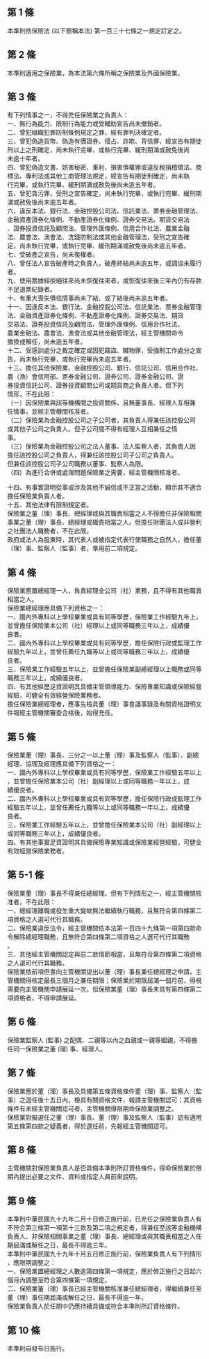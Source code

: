 第 1 條
-------
本準則依保險法 (以下簡稱本法) 第一百三十七條之一規定訂定之。

第 2 條
-------
本準則適用之保險業，為本法第六條所稱之保險業及外國保險業。

第 3 條
-------
有下列情事之一，不得充任保險業之負責人：  
一、無行為能力、限制行為能力或受輔助宣告尚未撤銷者。  
二、曾犯組織犯罪防制條例規定之罪，經有罪判決確定者。  
三、曾犯偽造貨幣、偽造有價證券、侵占、詐欺、背信罪，經宣告有期徒  
    刑以上之刑確定，尚未執行完畢，或執行完畢、緩刑期滿或赦免後尚  
    未逾十年者。  
四、曾犯偽造文書、妨害秘密、重利、損害債權罪或違反稅捐稽徵法、商  
    標法、專利法或其他工商管理法規定，經宣告有期徒刑確定，尚未執  
    行完畢，或執行完畢、緩刑期滿或赦免後尚未逾五年者。  
五、曾犯貪污罪，受刑之宣告確定，尚未執行完畢，或執行完畢、緩刑期  
    滿或赦免後尚未逾五年者。  
六、違反本法、銀行法、金融控股公司法、信託業法、票券金融管理法、  
    金融資產證券化條例、不動產證券化條例、證券交易法、期貨交易法  
    、證券投資信託及顧問法、管理外匯條例、信用合作社法、農業金融  
    法、農會法、漁會法、洗錢防制法或其他金融管理法，受刑之宣告確  
    定，尚未執行完畢，或執行完畢、緩刑期滿或赦免後尚未逾五年者。  
七、受破產之宣告，尚未復權者。  
八、曾任法人宣告破產時之負責人，破產終結尚未逾五年，或調協未履行  
    者。  
九、使用票據經拒絕往來尚未恢復往來者，或恢復往來後三年內仍有存款  
    不足退票紀錄者。  
十、有重大喪失債信情事尚未了結、或了結後尚未逾五年者。  
十一、因違反本法、銀行法、金融控股公司法、信託業法、票券金融管理  
      法、金融資產證券化條例、不動產證券化條例、證券交易法、期貨  
      交易法、證券投資信託及顧問法、管理外匯條例、信用合作社法、  
      農業金融法、農會法、漁會法或其他金融管理法，經主管機關命令  
      撤換或解任，尚未逾五年者。  
十二、受感訓處分之裁定確定或因犯竊盜、贓物罪，受強制工作處分之宣  
      告，尚未執行完畢，或執行完畢尚未逾五年者。  
十三、擔任其他保險業、金融控股公司、銀行、信託公司、信用合作社、  
      農（漁）會信用部、票券金融公司、證券公司、證券金融公司、證  
      券投資信託公司、證券投資顧問公司或期貨商之負責人者。但下列  
      情形，不在此限：  
  （一）因保險業與該等機構間之投資關係，且無董事長、經理人互相兼  
        任情事，並經主管機關核准者。  
  （二）保險業為金融控股公司之子公司者，其負責人得兼任該控股公司  
        或其他子公司之負責人。但子公司間不得有經理人互相兼任之情  
        事。  
  （三）保險業為金融控股公司之法人董事、法人監察人者，其負責人因  
        擔任該控股公司之負責人，得兼任該控股公司子公司之負責人。  
        但兼任該控股公司子公司職務以董事、監察人為限。  
  （四）為進行合併或處理問題保險業之需要，經主管機關核准者。  
  
十四、有事實證明從事或涉及其他不誠信或不正當之活動，顯示其不適合  
      擔任保險業負責人者。  
十五、其他法律有限制規定者。  
保險業之董（理）事長、總經理或與其職責相當之人不得擔任非保險相關  
事業之董（理）事長、總經理或職責相當之人。但擔任財團法人或非營利  
之社團法人職務者，不在此限。  
政府或法人為股東時，其代表人或被指定代表行使職務之自然人，擔任董  
（理）事、監察人（監事）者，準用前二項規定。

第 4 條
-------
保險業應置總經理一人，負責綜理全公司（社）業務，且不得有其他職責  
相當之人。  
保險業總經理應具備下列資格之一：  
一、國內外專科以上學校畢業或具有同等學歷，保險業工作經驗九年上，  
    並曾擔任保險業本公司（社）經理以上或同等職務三年以上，成績優  
    良者。  
二、國內外專科以上學校畢業或具有同等學歷，擔任保險行政或監理工作  
    經驗九年以上，並曾任薦任九職等以上或同等職務三年以上，成績優  
    良者。  
三、保險業工作經驗五年以上，並曾擔任保險業副總經理以上職務或同等  
    職務三年以上，成績優良者。  
四、有其他經歷足資證明其具備主管領導能力、保險專業知識或保險經營  
    經驗，可健全有效經營保險業務者。  
擔任保險業總經理者，應事先檢具董（理）事會議事錄及有關資格證明文  
件報經主管機關審查合格後，始得充任。

第 5 條
-------
保險業董（理）事長、三分之一以上董（理）事及監察人（監事）、副總  
經理、協理及經理應具備下列資格之一：  
一、國內外專科以上學校畢業或具有同等學歷，保險業工作經驗五年以上  
    ，並曾擔任保險業本公司（社）副經理以上或同等職務一年以上，成  
    績優良者。  
二、國內外專科以上學校畢業或具有同等學歷，擔任保險行政或監理工作  
    經驗五年以上，並曾任薦任九職等以上或同等職務一年以上，成績優  
    良者。  
三、保險業工作經驗五年以上，並曾擔任保險業本公司（社）副經理以上  
    或同等職務三年以上，成績優良者。  
四、有其他事實足資證明其具備保險專業知識或保險業經營經驗，可健全  
    有效經營保險業務者。

第 5-1 條
---------
保險業董（理）事長不得兼任總經理。但有下列情形之一，經主管機關核  
准者，不在此限：  
一、總經理離職或發生重大變故無法繼續執行職務，且無符合第四條第二  
    項資格之人選可代行其職務。  
二、保險業違反法令，經主管機關依本法第一百四十九條第一項第四款命  
    令解除總經理職務，且無符合第四條第二項資格之人選可代行其職務  
    。  
三、其他經主管機關認定與前二款情節相當，且無符合第四條第二項資格  
    之人選可代行其職務。  
保險業依前項但書向主管機關提出以董（理）事長兼任總經理之申請，主  
管機關得核定最長三個月之兼任期限；保險業於期限屆滿一個月前，得視  
需要向主管機關申請展延一次。但保險業董（理）事長未具有第四條第二  
項資格者，不得申請展延。

第 6 條
-------
保險業監察人 (監事) 之配偶、二親等以內之血親或一親等姻親，不得擔  
任同一保險業之董 (理) 事、經理人。

第 7 條
-------
保險業應於董（理）事長及具備第五條資格條件董（理）事、監察人（監  
事）之選任後十五日內，檢具有關資格文件，報請主管機關認可；其資格  
條件有未經主管機關認可者，主管機關得限期命保險業調整之。  
保險業對擬選任之董（理）事長、董（理）事及監察人（監事）認有適用  
第五條第四款之疑義者，得於選任前，先報經主管機關認可。

第 8 條
-------
主管機關對保險業負責人是否具備本準則所訂資格條件，得命保險業於限  
期內提出必要之文件、資料或指定人員前來說明。

第 9 條
-------
本準則中華民國九十九年二月十日修正施行前，已充任之保險業負責人有  
不符合第三條第一項第十三款及第二項之規定者，得兼任至該等金融機構  
負責人、非保險相關事業之董（理）事長、總經理或與其職責相當之人任  
期屆滿或解任之日，最長不得逾三年。  
本準則中華民國九十九年十月五日修正施行前，保險業負責人有下列情形  
，應限期調整之：  
一、保險業置總經理之人數逾第四條第一項規定，應於修正施行之日起六  
    個月內調整至符合第四條第一項規定。  
二、保險業董（理）事長已經主管機關核准兼任總經理者，得繼續兼任至  
    董（理）事任期屆滿或解任之日，最長不得逾一年。  
保險業負責人於任期中仍應持續具備或符合本準則所訂資格條件。

第 10 條
--------
本準則自發布日施行。

